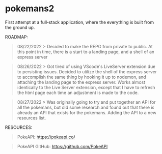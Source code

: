 # pokemans2

First attempt at a full-stack application, where the everything is built from the ground up.

ROADMAP:

> 08/22/2022 > Decided to make the REPO from private to public. At this point in time, there is a start to a 
  landing page, and a shell of an express server
  
> 08/26/2022 > Got tired of using VScode's LiveServer extension due to persisting issues. Decided to utilize the shell
  of the express server to accomplish the same thing by hooking it up to nodemon, and attaching the landing page to the 
  express server. Works almost identically to the Live Server extension, except that I have to refresh the html page
  each time an adjustment is made to the code.
  
> 08/27/2022 > Was originally going to try and put together an API for all the pokemans, but did some research and   found out that there is already an API that exists for the pokemans. Adding the API to a new resources list.
 
 
 
 
 RESOURCES: 
 
 > PokeAPI: https://pokeapi.co/
 
 > PokeAPI GitHub: https://github.com/PokeAPI
